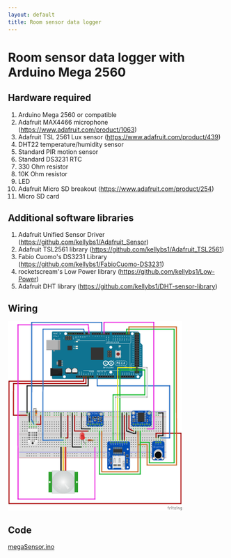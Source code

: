 ```yaml
---
layout: default
title: Room sensor data logger
---
```


#  Room sensor data logger with Arduino Mega 2560

## Hardware required
1. Arduino Mega 2560 or compatible
2. Adafruit MAX4466 microphone (https://www.adafruit.com/product/1063)
3. Adafruit TSL 2561 Lux sensor (https://www.adafruit.com/product/439)
4. DHT22 temperature/humidity sensor
5. Standard PIR motion sensor
6. Standard DS3231 RTC
7. 330 Ohm resistor
8. 10K Ohm resistor
9. LED
10. Adafruit Micro SD breakout (https://www.adafruit.com/product/254)
11. Micro SD card

## Additional software libraries
1. Adafruit Unified Sensor Driver (https://github.com/kellybs1/Adafruit_Sensor)
2. Adafruit TSL2561 library (https://github.com/kellybs1/Adafruit_TSL2561)
3. Fabio Cuomo's DS3231 Library (https://github.com/kellybs1/FabioCuomo-DS3231)
4. rocketscream's Low Power library (https://github.com/kellybs1/Low-Power)
5. Adafruit DHT library (https://github.com/kellybs1/DHT-sensor-library)

## Wiring

<img src="megaSensorFritzing_bb.png" width="400">

## Code

<a href ="megaSensor.ino">megaSensor.ino</a>
